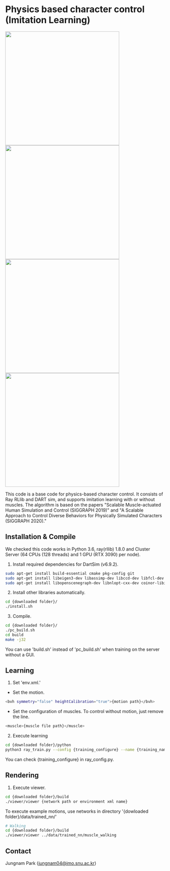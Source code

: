 
# Physics based character control (Imitation Learning) 

<img src="figure/muscle_backflip.gif" width="360"/>
<img src="figure/muscle_piroutte.gif" width="360"/>
<img src="figure/muscle_running.gif" width="360"/>
<img src="figure/muscle_walking.gif", width="360"/>


This code is a base code for physics-based character control. It consists of Ray RLlib and DART sim, and supports imitation learning with or without muscles. The algorithm is based on the papers "Scalable Muscle-actuated Human Simulation and Control (SIGGRAPH 2019)" and "A Scalable Approach to Control Diverse Behaviors for Physically Simulated Characters (SIGGRAPH 2020)." 

## Installation & Compile

We checked this code works in Python 3.6, ray(rllib) 1.8.0 and Cluster Server (64 CPUs (128 threads) and 1 GPU (RTX 3090) per node).

1. Install required dependencies for DartSim (v6.9.2).

```bash
sudo apt-get install build-essential cmake pkg-config git
sudo apt-get install libeigen3-dev libassimp-dev libccd-dev libfcl-dev libboost-regex-dev libboost-system-dev
sudo apt-get install libopenscenegraph-dev libnlopt-cxx-dev coinor-libipopt-dev libbullet-dev libode-dev liboctomap-dev  libxi-dev libxmu-dev freeglut3-dev libopenscenegraph-dev
```

2. Install other libraries automatically.

```bash
cd {downloaded folder}/
./install.sh
```

3. Compile.

```bash
cd {downloaded folder}/
./pc_build.sh
cd build
make -j32
```
You can use 'build.sh' instead of 'pc_build.sh' when training on the server without a GUI.

## Learning

1. Set 'env.xml.'

- Set the motion.

```bash
<bvh symmetry="false" heightCalibration="true">{motion path}</bvh>
```

- Set the configuration of muscles. To control without motion, just remove the line.

```bash 
<muscle>{muscle file path}</muscle>
```

2. Execute learning 

```bash
cd {downloaded folder}/python
python3 ray_train.py --config {training_configure} --name {training_name}
```
You can check {training_configure} in ray_config.py.

## Rendering

1. Execute viewer.

```bash
cd {downloaded folder}/build
./viewer/viewer {network path or environment xml name}
```
To execute example motions, use networks in directory '{dowloaded folder}/data/trained_nn/'


```bash
# Walking
cd {downloaded folder}/build
./viewer/viewer ../data/trained_nn/muscle_walking
```


## Contact 

Jungnam Park (jungnam04@imo.snu.ac.kr)
